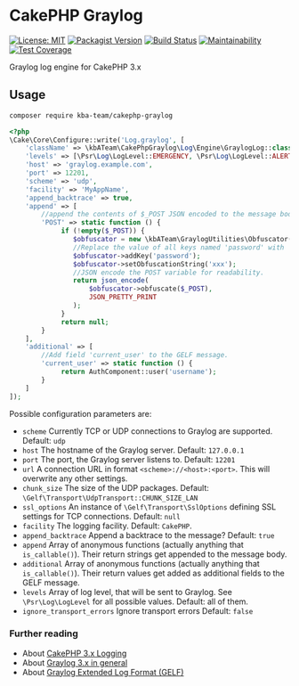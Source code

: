 # CakePHP Graylog

[![License: MIT][license-mit]](LICENSE)
[![Packagist Version][packagist-badge]][packagist]
[![Build Status][build-status-master]][travis-ci]
[![Maintainability][maintainability-badge]][maintainability]
[![Test Coverage][coverage-badge]][coverage]

Graylog log engine for CakePHP 3.x

## Usage

```bash
composer require kba-team/cakephp-graylog
```

```php
<?php
\Cake\Core\Configure::write('Log.graylog', [
    'className' => \kbATeam\CakePhpGraylog\Log\Engine\GraylogLog::class,
    'levels' => [\Psr\Log\LogLevel::EMERGENCY, \Psr\Log\LogLevel::ALERT, \Psr\Log\LogLevel::CRITICAL],
    'host' => 'graylog.example.com',
    'port' => 12201,
    'scheme' => 'udp',
    'facility' => 'MyAppName',
    'append_backtrace' => true,
    'append' => [
        //append the contents of $_POST JSON encoded to the message body
        'POST' => static function () {
             if (!empty($_POST)) {
                $obfuscator = new \kbATeam\GraylogUtilities\Obfuscator();
                //Replace the value of all keys named 'password' with 'xxx'.
                $obfuscator->addKey('password');
                $obfuscator->setObfuscationString('xxx');
                //JSON encode the POST variable for readability.
                return json_encode(
                    $obfuscator->obfuscate($_POST),
                    JSON_PRETTY_PRINT
                );
             }
             return null;
        }
    ],
    'additional' => [
        //Add field 'current_user' to the GELF message.
        'current_user' => static function () {
             return AuthComponent::user('username');
        }
    ]
]);
```

Possible configuration parameters are:
* `scheme` Currently TCP or UDP connections to Graylog are supported. Default: `udp`
* `host` The hostname of the Graylog server. Default: `127.0.0.1`
* `port` The port, the Graylog server listens to. Default: `12201`
* `url` A connection URL in format `<scheme>://<host>:<port>`. This will overwrite any other settings.
* `chunk_size` The size of the UDP packages. Default: `\Gelf\Transport\UdpTransport::CHUNK_SIZE_LAN`
* `ssl_options` An instance of `\Gelf\Transport\SslOptions` defining SSL settings for TCP connections. Default: `null`
* `facility` The logging facility. Default: `CakePHP`.
* `append_backtrace` Append a backtrace to the message? Default: `true`
* `append` Array of anonymous functions (actually anything that `is_callable()`). Their return strings get appended to the message body.
* `additional`  Array of anonymous functions (actually anything that `is_callable()`). Their return values get added as additional fields to the GELF message.
* `levels` Array of log level, that will be sent to Graylog. See `\Psr\Log\LogLevel` for all possible values. Default: all of them.
* `ignore_transport_errors` Ignore transport errors Default: `false`

### Further reading

* About [CakePHP 3.x Logging](https://book.cakephp.org/3/en/core-libraries/logging.html)
* About [Graylog 3.x in general](https://docs.graylog.org/en/3.1/index.html)
* About [Graylog Extended Log Format (GELF)](https://docs.graylog.org/en/3.1/pages/gelf.html)

[license-mit]: https://img.shields.io/badge/license-MIT-blue.svg
[packagist-badge]: https://img.shields.io/packagist/v/kba-team/cakephp-graylog
[packagist]: https://packagist.org/packages/kba-team/cakephp-graylog
[travis-ci]: https://travis-ci.org/the-kbA-team/cakephp-graylog
[build-status-master]: https://api.travis-ci.org/the-kbA-team/cakephp-graylog.svg?branch=master
[maintainability-badge]: https://api.codeclimate.com/v1/badges/04abc6d1562d5f628f8a/maintainability
[maintainability]: https://codeclimate.com/github/the-kbA-team/cakephp-graylog/maintainability
[coverage-badge]: https://api.codeclimate.com/v1/badges/04abc6d1562d5f628f8a/test_coverage
[coverage]: https://codeclimate.com/github/the-kbA-team/cakephp-graylog/test_coverage
